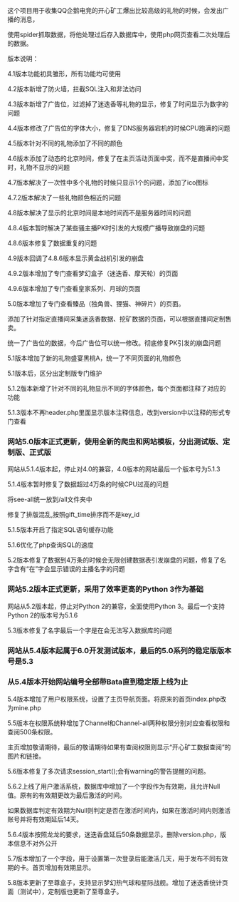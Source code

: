 这个项目用于收集QQ企鹅电竞的开心矿工爆出比较高级的礼物的时候，会发出广播的消息，

使用spider抓取数据，将他处理过后存入数据库中，使用php网页查看二次处理后的数据。

版本说明：

4.1版本功能初具雏形，所有功能均可使用

4.2版本新增了防火墙，拦截SQL注入和非法访问

4.3版本新增了广告位，过滤掉了迷迭香等礼物的显示，修复了时间显示为数字的问题

4.4版本修改了广告位的字体大小，修复了DNS服务器宕机的时候CPU跑满的问题

4.5版本针对不同的礼物添加了不同的颜色

4.6版本添加了动态的北京时间，修复了在主页活动页面中奖，而不是直播间中奖时，礼物不显示的问题

4.7版本解决了一次性中多个礼物的时候只显示1个的问题，添加了ico图标

4.7.2版本解决了一些礼物颜色相近的问题

4.8版本解决了显示的北京时间是本地时间而不是服务器时间的问题

4.8.4版本暂时解决了某些骚主播PK时引发的大规模广播导致崩盘的问题

4.8.6版本修复了数据重复的问题

4.9版本回调了4.8.6版本显示黄金战机引发的崩盘

4.9.2版本增加了专门查看梦幻盒子（迷迭香、摩天轮）的页面

4.9.6版本增加了专门查看皇家系列、月球的页面

5.0版本增加了专门查看臻品（独角兽、狸猫、神碎片）的页面。

添加了针对指定直播间采集迷迭香数据、挖矿数据的页面，可以根据直播间定制售卖。

统一了广告位的数据，今后广告位可以统一修改。彻底修复PK引发的崩盘问题

5.1版本增加了新的礼物盛宴黑桃A，统一了不同页面的礼物颜色

5.1版本后，区分出定制版专门维护

5.1.2版本新增了针对不同的礼物显示不同的字体颜色，每个页面都注释了对应的功能

5.1.3版本不再header.php里面显示版本注释信息，改到version中以注释的形式专门查看

### 网站5.0版本正式更新，使用全新的爬虫和网站模板，分出测试版、定制版、正式版

网站从5.1.4版本起，停止对4.0的兼容，4.0版本的网站最后一个版本号为5.1.3

5.1.4版本暂时修复了数据超过4万条的时候CPU过高的问题

将see-all统一放到/all文件夹中

修复了排版混乱,按照gift_time排序而不是key_id

5.1.5版本开启了指定SQL语句缓存功能

5.1.6优化了php查询SQL的速度

5.2版本修复了数据到4万条的时候会无限创建数据表引发崩盘的问题，修复了名字含有“在”字会显示错误的主播名字的问题

### 网站5.2版本正式更新，采用了效率更高的Python 3作为基础

网站从5.2版本起，停止对Python 2的兼容，全面使用Python 3。最后一个支持Python 2的版本号为5.1.6

5.3版本修复了名字最后一个字是在会无法写入数据库的问题

### 网站从5.4版本起属于6.0开发测试版本，最后的5.0系列的稳定版版本号是5.3

### 从5.4版本开始网站编号全部带Bata直到稳定版上线为止

5.4版本增加了用户权限系统，设置了主页导航页面。将原来的首页index.php改为mine.php

5.5版本在权限系统种增加了Channel和Channel-all两种权限分别对应查看权限和查阅500条权限。

主页增加敬请期待，最后的敬请期待如果有查阅权限则显示“开心矿工数据查阅”的图片和链接。

5.6版本修复了多次请求session_start();会有warning的警告提醒的问题。

5.6.2上线了用户激活系统，数据库中增加了一个字段作为有效期，且允许Null值。原有的有效期更改为最后激活的时间。

如果数据库判定有效期为Null则判定是否在激活时间内，如果在激活时间内则激活账号并将有效期延后14天。

5.6.4版本按照龙龙的要求，迷迭香盘延后50条数据显示。删除version.php，版本信息不对外公开

5.7版本增加了一个字段，用于设置第一次登录后能激活几天，用于发布不同有效期的卡。首页增加有效期显示。

5.8版本更新了至尊盒子，支持显示梦幻热气球和星际战舰。增加了迷迭香统计页面（测试中），定制版也更新了至尊盒子。